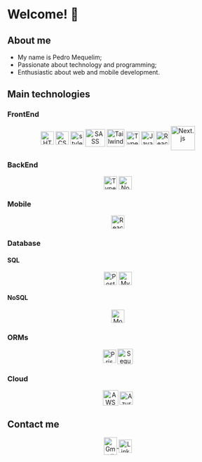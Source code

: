 # Welcome! 👋

<div>
  <h2>About me</h2>
  <ul>
    <li>My name is Pedro Mequelim;</li>
  	<li>Passionate about technology and programming;</li>
  	<li>Enthusiastic about web and mobile development.</li>
  </ul>
</div>

<!-- <br>

<div align="center">
  <a href="https://github.com/phms02">
    <img height="210rem" src="https://github-readme-stats.vercel.app/api/top-langs/?username=phms02&layout=compact&langs_count=8&theme=algolia"/>
  </a>

 ![Pedro's GitHub stats](https://github-readme-stats.vercel.app/api?username=phms02&show_icons=true&theme=algolia)
</div> -->

<div>
  <h2>Main technologies</h1>
  <h3>FrontEnd</h2>
  <div align="center">
    <img alt="HTML" height="30" width="30" align="center" src="https://cdn.jsdelivr.net/gh/devicons/devicon@latest/icons/html5/html5-original.svg">
    <img alt="CSS" height="30" width="30" align="center" src="https://cdn.jsdelivr.net/gh/devicons/devicon@latest/icons/css3/css3-original.svg">
    <img alt="styled-components" height="30" width="30" align="center" src="https://skillicons.dev/icons?i=styledcomponents">
    <img alt="SASS" height="40" width="45" align="center" src="https://cdn.jsdelivr.net/gh/devicons/devicon@latest/icons/sass/sass-original.svg">
    <img alt="Tailwind CSS" height="40" width="40" align="center" src="https://cdn.jsdelivr.net/gh/devicons/devicon@latest/icons/tailwindcss/tailwindcss-original.svg">
    <img alt="TypeScript" height="30" width="30" align="center" src="https://cdn.jsdelivr.net/gh/devicons/devicon@latest/icons/typescript/typescript-original.svg">
    <img alt="JavaScript" height="30" width="30" align="center" src="https://cdn.jsdelivr.net/gh/devicons/devicon@latest/icons/javascript/javascript-original.svg">
    <!-- <img alt="Angular" height="35" width="35" align="center" src="https://cdn.jsdelivr.net/gh/devicons/devicon@latest/icons/angular/angular-original.svg"> -->
    <img alt="React.js" height="30" width="30" align="center" src="https://cdn.jsdelivr.net/gh/devicons/devicon@latest/icons/react/react-original.svg">
    <img alt="Next.js" height="55" width="55" align="center" src="https://cdn.jsdelivr.net/gh/devicons/devicon@latest/icons/nextjs/nextjs-original-wordmark.svg">
    <!-- <img alt="Vue.js" height="30" width="25" align="center" src="https://cdn.jsdelivr.net/gh/devicons/devicon@latest/icons/vuejs/vuejs-original.svg">
    <img alt="Nuxt.js" height="30" width="30" align="center" src="https://cdn.jsdelivr.net/gh/devicons/devicon@latest/icons/nuxtjs/nuxtjs-original.svg"> -->
  </div>
  <h3>BackEnd</h2>
  <div align="center">
    <!-- <img alt="Dart" height="30" width="30" align="center" src="https://cdn.jsdelivr.net/gh/devicons/devicon@latest/icons/dart/dart-original.svg" />
    <img alt="Golang" height="40" width="40" align="center" src="https://cdn.jsdelivr.net/gh/devicons/devicon@latest/icons/go/go-original-wordmark.svg" /> -->
    <img alt="TypeScript" height="30" width="30" align="center" src="https://cdn.jsdelivr.net/gh/devicons/devicon@latest/icons/typescript/typescript-original.svg">
    <img alt="Node.js" height="30" width="30" align="center" src="https://cdn.jsdelivr.net/gh/devicons/devicon@latest/icons/nodejs/nodejs-original.svg">
  </div>
  <h3>Mobile</h2>
  <div align="center">
    <img alt="React Native" height="30" width="30" align="center" src="https://cdn.jsdelivr.net/gh/devicons/devicon@latest/icons/react/react-original.svg">
    <!-- <img alt="Flutter" height="30" width="30" align="center" src="https://cdn.jsdelivr.net/gh/devicons/devicon@latest/icons/flutter/flutter-original.svg">
    <img alt="Kotlin" height="30" width="30" align="center" src="https://cdn.jsdelivr.net/gh/devicons/devicon@latest/icons/kotlin/kotlin-original.svg">
    <img alt="Swift" height="30" width="30" align="center" src="https://cdn.jsdelivr.net/gh/devicons/devicon@latest/icons/swift/swift-original.svg"> -->
  </div>
  <!-- <h3>API</h2>
  <div align="center">
    <img alt="GraphQL" height="30" width="30" align="center" src="https://cdn.jsdelivr.net/gh/devicons/devicon@latest/icons/graphql/graphql-plain.svg">
  </div> -->
  <h3>Database</h2>
  <div>
    <h4>SQL</h3>
    <div align="center">
      <img alt="PostgreSQL" height="30" width="30" align="center" src="https://cdn.jsdelivr.net/gh/devicons/devicon@latest/icons/postgresql/postgresql-original.svg">
      <img alt="MySQL" height="30" width="30" align="center" src="https://cdn.jsdelivr.net/gh/devicons/devicon@latest/icons/mysql/mysql-original.svg">
      <!-- <img alt="Oracle SQL" height="50" width="50" align="center" src="https://cdn.jsdelivr.net/gh/devicons/devicon@latest/icons/oracle/oracle-original.svg"> -->
    </div>
    <h4>NoSQL</h3>
    <div align="center">
      <img alt="MongoDB" height="30" width="30" align="center" src="https://cdn.jsdelivr.net/gh/devicons/devicon@latest/icons/mongodb/mongodb-original.svg">
      <!-- <img alt="Cassandra" height="35" width="35" align="center" src="https://cdn.jsdelivr.net/gh/devicons/devicon@latest/icons/cassandra/cassandra-original.svg">
      <img alt="DynamoDB" height="30" width="30" align="center" src="https://skillicons.dev/icons?i=dynamodb"> -->
    </div>
  </div>
  <h3>ORMs</h2>
  <div align="center">
    <img alt="Prisma" height="30" width="30" align="center" src="https://cdn.jsdelivr.net/gh/devicons/devicon@latest/icons/prisma/prisma-original.svg">
    <img alt="Sequelize" height="35" width="35" align="center" src="https://cdn.jsdelivr.net/gh/devicons/devicon@latest/icons/sequelize/sequelize-original.svg">
  </div>
  <!-- <h3>Software Testing</h2>
  <div align="center">
    <img alt="Cypress" height="30" width="30" align="center" src="https://cdn.jsdelivr.net/gh/devicons/devicon@latest/icons/cypressio/cypressio-original.svg">
    <img alt="Jest" height="30" width="30" align="center" src="https://cdn.jsdelivr.net/gh/devicons/devicon@latest/icons/jest/jest-plain.svg">
  </div> -->
  <h3>Cloud</h2>
  <div align="center">
    <img alt="AWS" height="35" width="35" align="center" src="https://cdn.jsdelivr.net/gh/devicons/devicon@latest/icons/amazonwebservices/amazonwebservices-original-wordmark.svg">
    <img alt="Azure" height="30" width="30" align="center" src="https://cdn.jsdelivr.net/gh/devicons/devicon@latest/icons/azure/azure-original.svg">
    <!-- <img alt="Vercel" height="60" width="60" align="center" src="https://cdn.jsdelivr.net/gh/devicons/devicon@latest/icons/vercel/vercel-original-wordmark.svg">
    <img alt="Heroku" height="30" width="30" align="center" src="https://cdn.jsdelivr.net/gh/devicons/devicon@latest/icons/heroku/heroku-original.svg">
    <img alt="Netlify" height="60" width="60" align="center" src="https://cdn.jsdelivr.net/gh/devicons/devicon@latest/icons/netlify/netlify-original-wordmark.svg"> -->
  </div>
</div>

<h2>Contact me</h2>
<div align="center">
  <a href="mailto:pedromequelim@gmail.com">
    <img alt="Gmail" height="40" width="30" align="center" src="https://skillicons.dev/icons?i=gmail">
  </a>
  <a href="https://www.linkedin.com/in/mequelim">
    <img alt="LinkedIn" height="30" width="30" align="center" src="https://skillicons.dev/icons?i=linkedin">
  </a>
</div>
